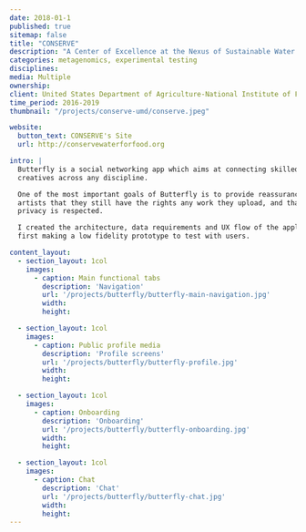 ```yaml
---
date: 2018-01-1
published: true
sitemap: false
title: "CONSERVE"
description: "A Center of Excellence at the Nexus of Sustainable Water Reuse, Food, and Health"
categories: metagenomics, experimental testing
disciplines:
media: Multiple
ownership:
client: United States Department of Agriculture-National Institute of Food and Agriculture
time_period: 2016-2019
thumbnail: "/projects/conserve-umd/conserve.jpeg"

website:
  button_text: CONSERVE's Site
  url: http://conservewaterforfood.org

intro: |
  Butterfly is a social networking app which aims at connecting skilled
  creatives across any discipline.

  One of the most important goals of Butterfly is to provide reassurance to
  artists that they still have the rights any work they upload, and that their
  privacy is respected.

  I created the architecture, data requirements and UX flow of the application,
  first making a low fidelity prototype to test with users.

content_layout:
  - section_layout: 1col
    images:
      - caption: Main functional tabs
        description: 'Navigation'
        url: '/projects/butterfly/butterfly-main-navigation.jpg'
        width:
        height:

  - section_layout: 1col
    images:
      - caption: Public profile media
        description: 'Profile screens'
        url: '/projects/butterfly/butterfly-profile.jpg'
        width:
        height:

  - section_layout: 1col
    images:
      - caption: Onboarding
        description: 'Onboarding'
        url: '/projects/butterfly/butterfly-onboarding.jpg'
        width:
        height:

  - section_layout: 1col
    images:
      - caption: Chat
        description: 'Chat'
        url: '/projects/butterfly/butterfly-chat.jpg'
        width:
        height:
---
```

